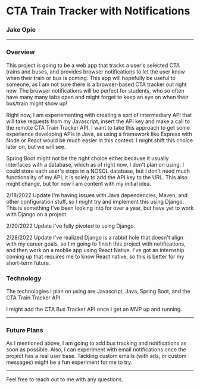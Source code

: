 # CTA Train Tracker with Notifications
### Jake Opie

---

### Overview
This project is going to be a web app that tracks a user's selected CTA trains and buses, and provides browser notifications to let the
user know when their train or bus is coming. This app will hopefully be useful to someone, as I am not sure there is a browser-based CTA
tracker out right now. The browser notifications will be perfect for students, who so often have many many tabs open and might forget to
keep an eye on when their bus/train might show up!

Right now, I am experiementing with creating a sort of intermediary API that will take requests from my Javascript, insert the API key and make a call to 
the remote CTA Train Tracker API. I want to take this approach to get some experience developing APIs in Java, as using a framework like Express with Node or
React would be much easier in this context. I might shift this choice later on, but we will see.

Spring Boot might not be the right choice either because it usually interfaces with a database, which as of right now, I don't plan on using. I could store each user's stops in a NOSQL database, but I don't need much functionality of my API; it is solely to add the API key to the URL. This also might change, but for now I am content with my initial idea. 

2/18/2022 Update
I'm having issues with Java dependencies, Maven, and other configuration stuff, so I might try and implement this using Django. This is something I've been looking into for over a year, but have yet to work with Django on a project.

2/20/2022 Update
I've fully pivoted to using Django.

2/28/2022 Update
I've realized Django is a rabbit hole that doesn't align with my career goals, so I'm going to finish this project with notifications, and then work on a mobile app using React Native. I've got an internship coming up that requires me to know React native, so this is better for my short-term future. 

### Technology
The technologies I plan on using are Javascript, Java, Spring Boot, and the CTA Train Tracker API.

I might add the CTA Bus Tracker API once I get an MVP up and running.

---
### Future Plans
As I mentioned above, I am going to add bus tracking and notifications as soon as possible. Also, I can experiment with email notifications
once the project has a real user base. Tackling custom emails (with ads, or custom messages) might be a fun experiment for me to try.

---

Feel free to reach out to me with any questions.
